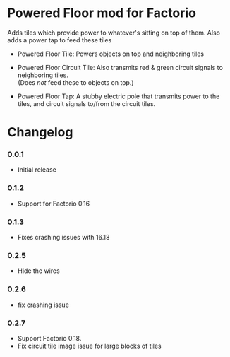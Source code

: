 Powered Floor mod for Factorio
==============================


Adds tiles which provide power to whatever's sitting on top of them. Also adds a power tap to feed these tiles

-  Powered Floor Tile: Powers objects on top and neighboring tiles

-  Powered Floor Circuit Tile: Also transmits red & green circuit signals to neighboring tiles.  
                              (Does *not* feed these to objects on top.)

-  Powered Floor Tap:  A stubby electric pole that transmits power to the tiles, and circuit signals to/from the circuit tiles.


# Changelog
### 0.0.1
* Initial release

### 0.1.2
* Support for Factorio 0.16

### 0.1.3
* Fixes crashing issues with 16.18

### 0.2.5
* Hide the wires

### 0.2.6
* fix crashing issue

### 0.2.7
* Support Factorio 0.18.  
* Fix circuit tile image issue for large blocks of tiles

